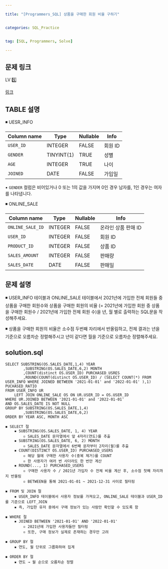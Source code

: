 ```yaml
---

title: "[Programmers_SQL] 상품을 구매한 회원 비율 구하기"


categories: SQL_Practice


tag: [SQL, Programmers, Solve]

---
```


## 문제 링크

LV 5️⃣ 

[링크](https://school.programmers.co.kr/learn/courses/30/lessons/131534)

## TABLE 설명

◾ UESR_INFO

|Column name|Type|Nullable|Info|
|-|-|-|-|
|`USER_ID`|INTEGER|FALSE|회원 ID|
|`GENDER`|TINYINT(1)|TRUE|성별|
|`AGE`|INTEGER|TRUE|나이|
|`JOINED`|DATE|FALSE|가입일|

▪ `GENDER` 컬럼은 비어있거나 0 또는 1의 값을 가지며 0인 경우 남자를, 1인 경우는 여자를 나타냅니다. 

◾ ONLINE_SALE

|Column name|Type|Nullable|Info|
|-|-|-|-|
|`ONLINE_SALE_ID`|INTEGER|FALSE|온라인 상품 판매 ID|
|`USER_ID`|INTEGER|FALSE|회원 ID|
|`PRODUCT_ID`|INTEGER|FALSE|상품 ID|
|`SALES_AMOUNT`|INTEGER|FALSE|판매량|
|`SALES_DATE`|DATE|FALSE|판매일|


## 문제 설명

◾ USER_INFO 테이블과 ONLINE_SALE 테이블에서 2021년에 가입한 전체 회원들 중 상품을 구매한 회원수와 상품을 구매한 회원의 비율 (= 2021년에 가입한 회원 중 상품을 구매한 회원수 / 2021년에 가입한 전체 회원 수)을 년, 월 별로 출력하는 SQL문을 작성해주세요. 

◾ 상품을 구매한 회원의 비율은 소수점 두번째 자리에서 반올림하고, 전체 결과는 년을 기준으로 오름차순 정렬해주시고 년이 같다면 월을 기준으로 오름차순 정렬해주세요. 

## solution.sql
    SELECT SUBSTRING(OS.SALES_DATE,1,4) YEAR
            ,SUBSTRING(OS.SALES_DATE,6,2) MONTH
            ,COUNT(distinct OS.USER_ID) PURCHASED_USRES
            ,ROUND(COUNT(distinct OS.USER_ID) / (SELECT COUNT(*) FROM USER_INFO WHERE JOINED BETWEEN '2021-01-01' and '2022-01-01' ),1) PUCHASED_RATIO
    FROM USER_INFO UR
        LEFT JOIN ONLINE_SALE OS ON UR.USER_ID = OS.USER_ID
    WHERE UR.JOINED BETWEEN '2021-01-01' and '2022-01-01'
    AND OS.SALES_DATE IS NOT NULL
    GROUP BY SUBSTRING(OS.SALES_DATE,1,4)
            ,SUBSTRING(OS.SALES_DATE,6,2)
    ORDER BY YEAR ASC, MONTH ASC

```
◾ SELECT 절 
    ▪ SUBSTRING(OS.SALES_DATE, 1, 4) YEAR 
        ▫ SALES_DATE 문자열에서 앞 4자리(연도)를 추출
    ▪ SUBSTRING(OS.SALES_DATE, 6, 2) MONTH 
        ▫ SALES_DATE 문자열에서 6번째 문자부터 2자리(월)를 추출
    ▪ COUNT(DISTINCT OS.USER_ID) PURCHASED_USERS
        ▫ 해당 월에 구매한 사용자 수(중복 제거)를 COUNT
        ▫ 한 사용자가 여러 번 사더라도 한 번만 계산
    ▪ ROUND(..., 1) PURCHASED_USERS
        ▫ 구매한 사용자 수 / 2021년 가입자 수 전체 비율 계산 후, 소수점 첫째 자리까지 반올림
        ▫ BETWEEN을 통해 2021-01-01 ~ 2021-12-31 사이로 필터링

◾ FROM 및 JOIN 절
    ▪ USER_INFO 테이블에서 사용자 정보를 가져오고, ONLINE_SALE 테이블과 USER_ID를 기준으로 LEFT_JOIN
    ▪ 즉, 가입한 유저 중에서 구매 정보가 있는 사람만 확인할 수 있도록 함 

◾ WHERE 절 
    ▪ JOINED BETWEEN '2021-01-01' AND '2022-01-01'
        ▫ 2021년에 가입한 사용자들만 필터링
        ▫ 또한, 구매 정보가 실제로 존재하는 경우만 고려 

◾ GROUP BY 절 
    ▪ 연도, 월 단위로 그룹화하여 집계 

◾ ORDER BY 절 
    ▪ 연도 → 월 순으로 오름차순 정렬
```